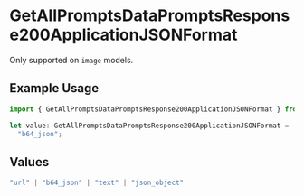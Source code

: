 # GetAllPromptsDataPromptsResponse200ApplicationJSONFormat

Only supported on `image` models.

## Example Usage

```typescript
import { GetAllPromptsDataPromptsResponse200ApplicationJSONFormat } from "@orq-ai/node/models/operations";

let value: GetAllPromptsDataPromptsResponse200ApplicationJSONFormat =
  "b64_json";
```

## Values

```typescript
"url" | "b64_json" | "text" | "json_object"
```
